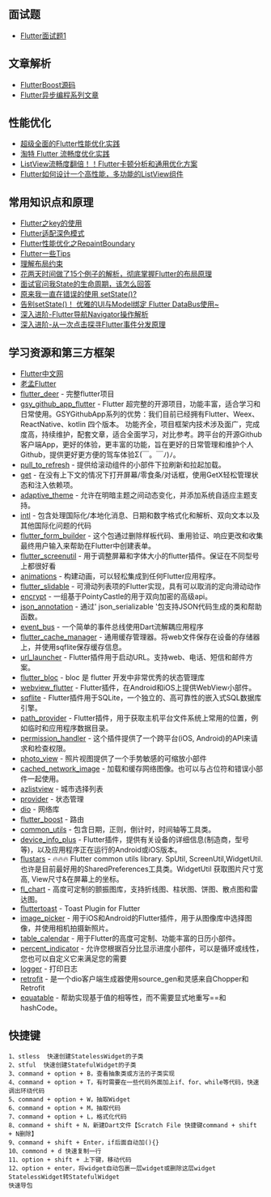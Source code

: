 ## 面试题
 - [Flutter面试题1](https://github.com/shenchunxing/better-flutter-developer/blob/master/Flutter面试题1.md) 

## 文章解析
 - [FlutterBoost源码](https://juejin.cn/post/7170997208223842312?searchId=20230721153250FA93535468570BBB7814#heading-9) 
 - [Flutter异步编程系列文章](https://juejin.cn/column/7141354641874223112) 


## 性能优化 
 - [超级全面的Flutter性能优化实践](https://juejin.cn/post/7145730792948252686?searchId=2023072810021848AD564BE2C58A87978C#heading-9)
 - [淘特 Flutter 流畅度优化实践](https://juejin.cn/post/7046305749097512997?searchId=20230728100804392A9B8AC091F08ABF5A)
 - [ListView流畅度翻倍！！Flutter卡顿分析和通用优化方案](https://juejin.cn/post/6940134891606507534?searchId=20230728100804392A9B8AC091F08ABF5A)
 - [Flutter如何设计一个高性能，多功能的ListView组件](https://juejin.cn/post/6937177138046959652)


## 常用知识点和原理
 - [Flutter之key的使用](https://github.com/shenchunxing/better-flutter-developer/blob/master/Flutter之key的使用.md) 
 - [Flutter适配深色模式](https://github.com/shenchunxing/better-flutter-developer/blob/master/Flutter适配深色模式.md) 
 - [Flutter性能优化之RepaintBoundary](https://github.com/shenchunxing/better-flutter-developer/blob/master/Flutter性能优化之RepaintBoundary.md) 
 - [Flutter一些Tips](https://github.com/shenchunxing/better-flutter-developer/blob/master/flutter_tips.md) 
 - [理解布局约束](https://flutter.cn/docs/development/ui/layout/constraints)
 - [花两天时间做了15个例子的解析，彻底掌握Flutter的布局原理](https://juejin.cn/post/6916157915590033421)
 - [面试官问我State的生命周期，该怎么回答](https://juejin.cn/post/6908574202253541389)
 - [原来我一直在错误的使用 setState()?](https://juejin.cn/post/6905996819445055495)
 - [告别setState()！ 优雅的UI与Model绑定 Flutter DataBus使用~](https://juejin.cn/post/6868104488109604871)
 - [深入进阶-Flutter导航Navigator操作解析](https://juejin.cn/post/6893699139490545672)
 - [深入进阶-从一次点击探寻Flutter事件分发原理](https://juejin.cn/post/6895991156204404750)

## 学习资源和第三方框架
- [Flutter中文网](https://book.flutterchina.club)
- [老孟Flutter](http://laomengit.com)
-   [flutter_deer](https://github.com/simplezhli/flutter_deer) - 完整flutter项目
- [gsy_github_app_flutter](https://github.com/CarGuo/gsy_github_app_flutter) - Flutter 超完整的开源项目，功能丰富，适合学习和日常使用。GSYGithubApp系列的优势：我们目前已经拥有Flutter、Weex、ReactNative、kotlin 四个版本。 功能齐全，项目框架内技术涉及面广，完成度高，持续维护，配套文章，适合全面学习，对比参考。跨平台的开源Github客户端App，更好的体验，更丰富的功能，旨在更好的日常管理和维护个人Github，提供更好更方便的驾车体验Σ(￣。￣ﾉ)ﾉ。
- [pull_to_refresh](https://pub.flutter-io.cn/packages/pull_to_refresh) - 提供给滚动组件的小部件下拉刷新和拉起加载。
- [get](https://pub.flutter-io.cn/packages/get) - 在没有上下文的情况下打开屏幕/零食条/对话框，使用GetX轻松管理状态和注入依赖项。
- [adaptive_theme](https://pub.flutter-io.cn/packages/adaptive_theme) - 允许在明暗主题之间动态变化，并添加系统自适应主题支持。
- [intl](https://pub.flutter-io.cn/packages/intl) - 包含处理国际化/本地化消息、日期和数字格式化和解析、双向文本以及其他国际化问题的代码
- [flutter_form_builder](https://pub.flutter-io.cn/packages/flutter_form_builder) - 这个包通过删除样板代码、重用验证、响应更改和收集最终用户输入来帮助在Flutter中创建表单。
- [flutter_screenutil](https://pub.flutter-io.cn/packages/flutter_screenutil) - 用于调整屏幕和字体大小的flutter插件。保证在不同型号上都很好看
- [animations](https://pub.flutter-io.cn/packages/animations) - 构建动画，可以轻松集成到任何Flutter应用程序。
- [flutter_slidable](https://pub.flutter-io.cn/packages/flutter_slidable) - 可滑动列表项的Flutter实现，具有可以取消的定向滑动动作
- [encrypt](https://pub.flutter-io.cn/packages/encrypt) - 一组基于PointyCastle的用于双向加密的高级api。
- [json_annotation](https://pub.flutter-io.cn/packages/json_annotation) - 通过' json_serializable '包支持JSON代码生成的类和帮助函数。
- [event_bus](https://pub.flutter-io.cn/packages/event_bus) - 一个简单的事件总线使用Dart流解耦应用程序
- [flutter_cache_manager](https://pub.flutter-io.cn/packages/flutter_cache_manager) - 通用缓存管理器。将web文件保存在设备的存储器上，并使用sqflite保存缓存信息。
- [url_launcher](https://pub.flutter-io.cn/packages/url_launcher) - Flutter插件用于启动URL。支持web、电话、短信和邮件方案。
- [flutter_bloc](https://pub.flutter-io.cn/packages/flutter_bloc) - bloc 是 flutter 开发中非常优秀的状态管理库
- [webview_flutter](https://pub.flutter-io.cn/packages/webview_flutter) - Flutter插件，在Android和iOS上提供WebView小部件。
- [sqflite](https://pub.flutter-io.cn/packages/sqflite) - Flutter插件用于SQLite，一个独立的、高可靠性的嵌入式SQL数据库引擎。
- [path_provider](https://pub.flutter-io.cn/packages/path_provider) - Flutter插件，用于获取主机平台文件系统上常用的位置，例如临时和应用程序数据目录。
- [permission_handler](https://pub.flutter-io.cn/packages/permission_handler) - 这个插件提供了一个跨平台(iOS, Android)的API来请求和检查权限。
- [photo_view](https://pub.flutter-io.cn/packages/photo_view) - 照片视图提供了一个手势敏感的可缩放小部件
- [cached_network_image](https://pub.flutter-io.cn/packages/cached_network_image) - 加载和缓存网络图像。也可以与占位符和错误小部件一起使用。
-  [azlistview](https://github.com/flutterchina/azlistview) - 城市选择列表
-  [provider](https://github.com/rrousselGit/provider) - 状态管理
- [dio](https://github.com/cfug/dio) - 网络库
- [flutter_boost](https://github.com/alibaba/flutter_boost) - 路由
- [common_utils](https://github.com/Sky24n/common_utils) -  包含日期，正则，倒计时，时间轴等工具类。
- [device_info_plus](https://pub.flutter-io.cn/packages/device_info_plus) - Flutter插件，提供有关设备的详细信息(制造商，型号等)，以及应用程序正在运行的Android或iOS版本。
- [flustars](https://github.com/Sky24n/flustars) - 🔥🔥🔥 Flutter common utils library. SpUtil, ScreenUtil,WidgetUtil. 也许是目前最好用的SharedPreferences工具类。WidgetUtil 获取图片尺寸宽高, View尺寸&在屏幕上的坐标。
- [fl_chart](https://pub.flutter-io.cn/packages/fl_chart) - 高度可定制的颤振图库，支持折线图、柱状图、饼图、散点图和雷达图。
- [fluttertoast](https://github.com/PonnamKarthik/FlutterToast) - Toast Plugin for Flutter
- [image_picker](https://pub.flutter-io.cn/packages/image_picker) - 用于iOS和Android的Flutter插件，用于从图像库中选择图像，并使用相机拍摄新照片。
- [table_calendar](https://pub.flutter-io.cn/packages/table_calendar) - 用于Flutter的高度可定制、功能丰富的日历小部件。
- [percent_indicator](https://pub.flutter-io.cn/packages/percent_indicator) - 允许您根据百分比显示进度小部件，可以是循环或线性，您也可以自定义它来满足您的需要
- [logger](https://pub.flutter-io.cn/packages/logger) - 打印日志
- [retrofit](https://pub.flutter-io.cn/packages/retrofit) - 是一个dio客户端生成器使用source_gen和灵感来自Chopper和Retrofit
- [equatable](https://pub.flutter-io.cn/packages/equatable) - 帮助实现基于值的相等性，而不需要显式地重写==和hashCode。


## 快捷键
```
1、stless  快速创建StatelessWidget的子类
2、stful  快速创建StatefulWidget的子类
3、command + option + B，查看抽象类或方法的子类实现
4、command + option + T，有时需要在一些代码外面加上if、for、while等代码，快速调出环绕代码
5、command + option + W，抽取Widget
6、command + option + M，抽取代码
7、command + option + L，格式化代码
8、command + shift + N，新建Dart文件【Scratch File 快捷键command + shift + N删除】
9、command + shift + Enter，if后面自动加(){}
10、commond + d 快速复制一行
11、option + shift + 上下键，移动代码
12、option + enter，将widget自动包裹一层widget或删除这层widget
StatelessWidget转StatefulWidget
快速导包
```
